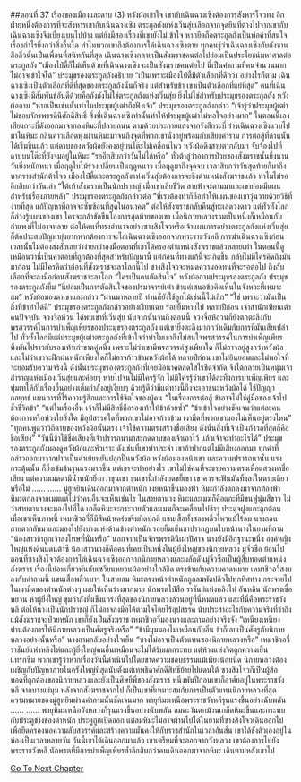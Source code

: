 ##ตอนที่ 37 เรื่องของเมืองและดาบ (3)
หวังผ้อเข้าใจ
เขากับเฉินฉางเซิงต้องการสังหารโจวทง
อีกฝ่ายหนึ่งต้องการที่จะสังหารเขากับเฉินฉางเซิง
ตระกูลถังแห่งเวิ่นสุ่ยเลือกจากจุดยืนที่ต่างไปจากเขากับเฉินฉางเซิงจึงเบี่ยงเบนไปบ้าง
แต่ยังมีสองเรื่องที่เขายังไม่เข้าใจ
หากยึดถือตระกูลถังเป็นพ่อค้าที่สนใจเรื่องกำไรยิ่งกว่าสิ่งอื่นใด ทำไมพวกเขาถึงต้องการให้เฉินฉางเซิงตาย
ทุกคนรู้ว่าเฉินฉางเซิงกับถังซานสือลิ่วนั้นเป็นเพื่อนที่สนิทกันที่สุด เฉินฉางเซิงกลายเป็นสังฆราชคนต่อไปย่อมเป็นประโยชน์มหาศาลต่อตระกูลถัง
“เมืองไป๋ตี้ก็ไม่เห็นด้วยที่เฉินฉางเซิงจะเป็นสังฆราชคนต่อไป นี่เป็นคำถามที่คนจำนวนมากไม่อาจเข้าใจได้”
ประมุขรองตระกูลถังอธิบาย “เป็นเพราะเมืองไป๋ตี้มีตัวเลือกที่ดีกว่า อย่างไรก็ตาม เฉินฉางเซิงเป็นตัวเลือกที่ดีที่สุดของตระกูลถังนั้นก็จริง แต่สำหรับข้า เขาเป็นตัวเลือกที่แย่ที่สุด”
คนที่เฉินฉางเซิงมีสัมพันธ์อันดีด้วยคือถังถังไม่ใช่ตระกูลถังแห่งเวิ่นสุ่ย ยิ่งไม่ใช่สำหรับประมุขรองตระกูลถัง
หวังผ้อถาม “หากเป็นเช่นนั้นทำไมประมุขผู้เฒ่าถึงฟังเจ้า”
ประมุขรองตระกูลถังกล่าว “เจ้ารู้ว่าประมุขผู้เฒ่าไม่ชอบจักรพรรดินีศักดิ์สิทธิ์ สิ่งที่เฉินฉางเซิงทำนั้นทำให้ประมุขผู้เฒ่าไม่พอใจอย่างมาก”
ในตอนนี้เองเสียงกระบี่ดังออกมาจากลมหิมะที่ปลายถนน ตามด้วยประกายแสงจากรังสีกระบี่
ร่างเฉินฉางเซิงแวบไปมาในหิมะ
กลิ่นคาวเลือดพุ่งผ่านหิมะมาจนถึงจุดที่พวกเขานั่งอยู่พร้อมกับเสียงคำราม
การต่อสู้ที่ด้านนั้นได้เริ่มขึ้นแล้ว แต่ดาบของหวังผ้อยังคงอยู่บนโต๊ะไม่เคลื่อนไหว
หวังผ้อดึงสายตากลับมา จับจ้องไปที่ดาบบนโต๊ะที่ยังจมอยู่ในหิมะ “รออีกสิบกว่าวันไม่ได้หรือ”
ทั่วต้าลู่ว่าอาการป่วยของสังฆราชนั้นยิ่งนานวันยิ่งหนักหนา เมื่อฤดูใบไม้ร่วงเปลี่ยนเป็นฤดูหนาว เมื่อฤดูมาถึงจุดจบ เวลาสิบกว่าวันสุดท้ายก็มาถึง
หากราชสำนักต้าโจว เมืองไป๋ตี้และตระกูลถังแห่งเวิ่นสุ่ยต้องการจะชิงตำแหน่งสังฆราชแล้ว ทำไมไม่รออีกสิบกว่าวันเล่า
“ใต้เท้าสังฆราชเป็นนักปราชญ์ เมื่อเขาเสียชีวิต สายฟ้าจะตามมาและเขาย่อมมีแผนสำหรับเรื่องภายหลัง”
ประมุขรองตระกูลถังกล่าวต่อ “ที่เราต้องทำก็คือทำให้แผนของเขาวุ่นวายด้วยวิธีที่ง่ายที่สุด แก้ปัญหาที่อาจจะซับซ้อนที่สุดในอนาคต”
ต่อให้สังฆราชกลับคืนสู่ทะเลดวงดาว แต่ทั่วทั้งโลกก็ล่วงรู้แผนของเขา ใครจะกล้าขัดขืนโองการสุดท้ายของเขา
เมื่อนิกายหลวงรวมเป็นหนึ่งก็เหมือนกับกำแพงที่ไม่อาจทลาย ต่อให้คนที่ทรงอำนาจอย่างซางสิงโจวหรือเจ้าแผนการอย่างตระกูลถังแห่งเวิ่นสุ่ย ก็ต้อประสบปัญหายุ่งยากหากต้องการจะไล่เฉินฉางเซิงออกจากพระราชวังหลี
การฆ่าเฉินฉางเซิงก่อนเวลานั้นไม่ต้องสงสัยเลยว่าง่ายกว่าลงมือตอนที่เขาได้ครองตำแหน่งสังฆราชแล้วหลายเท่า
ในตอนนี้ดูเหมือนว่านี่เป็นคำตอบที่ถูกต้องที่สุดสำหรับปัญหานี้ แต่ก่อนที่ทางแก้นี้จะเกิดขึ้น กลับไม่มีใครคิดถึงมันมาก่อน
ไม่มีใครคิดว่าก่อนที่สังฆราชจะลาโลกนี้ไป ซางสิงโจวจะหมดความอดทนที่จะรอต่อไป ถึงกับเลือกที่จะลงมือก่อนสังฆราชจะลาโลก
“ใครเป็นคนตัดสินใจ” หวังผ้อถามประมุขรองตระกูลถัง
ประมุขรองตระกูลถังยิ้ม “นี่ย่อมเป็นการตัดสินใจของปรมาจารย์เต๋า ข้าแค่เสนอข้อคิดเห็นในจังหวะที่เหมาะสม”
หวังผ้อมองตาเขาและกล่าว “ผ่านมาหลายปี ท่านก็ยังใช้ลูกไม้เช่นนี้ไม่เลิก”
“ใช่ เพราะว่ามันเป็นสิ่งที่ข้าทำได้ดี” ประมุขรองตระกูลถังกล่าวอย่างเรียบเฉย รอยยิ้มหายไป
หลายปีก่อน เจ้าสำนักเทียนเต้าคนปัจจุบัน จวงจื่อห้วน ได้พบเขาที่เวิ่นสุ่ย
นับจากนั้นจนถึงตอนนี้ จวงจื่อห้อวนก็ยังตกตะลึงกับพรสวรรค์ในการบำเพ็ญเพียรของประมุขรองตระกูลถัง แต่เขายิ่งตะลึงมากกว่าเดิมกับการที่มันเสียเปล่าไป
ทั่วทั้งโลกมีแต่ประมุขผู้เฒ่าตระกูลถังที่เข้าใจว่าทำไมเขาถึงไม่สนใจพรสวรรค์ในการบำเพ็ญเพียร ทิ้งมันไปราวกับรองเท้าเก่าขาดคู่หนึ่ง
เพราะไม่ว่าเขามีพรสวรรค์สูงเพียงใด ก็ไม่อาจอยู่สูงกว่าหวังผ้อ และไม่ว่าเขาจะฝึกฝนหนักเพียงใดก็ไม่อาจก้าวข้ามหวังผ้อได้
หลายปีก่อน เขาไม่ยินยอมและไม่พอใจที่จะยอมรับความจริงนี้
ดังนั้นประมุขรองตระกูลถังที่เคยมีอนาคตสดใสไร้ขีดจำกัด จึงได้กลายเป็นหนุ่มเจ้าสำราญแห่งเมืองเวิ่นสุ่ยและค่อยๆ หายไปจนไม่มีใครรู้จัก
ไม่มีใครรู้ว่าเขาได้ละทิ้งการบำเพ็ญเพียร และทุ่มเทให้กับเรื่องอื่นอย่างเต็มกำลังอยู่เงียบๆ ด้วยรู้ดีว่ามีแต่ทางนี้ถึงจะเอาชนะหวังผ้อได้
ใช้ปัญญา กลยุทธ์ แผนการที่ไร้ความรู้สึกและการใช้จิตใจของผู้คน
“ในเรื่องการต่อสู้ ข้าอาจไม่ใช่คู่มือของเจ้าไปชั่วชีวิตข้า”
“แต่ในเรื่องอื่น เจ้าก็ไม่มีสิทธิ์ถือรองเท้าให้ข้าด้วยซ้ำ”
“ข้าเข้าใจอย่างชัดเจนว่าแต่ละคนต้องการหรือห่วงใยสิ่งใด มีอุปสรรคใดที่พวกเขาไม่อาจก้าวข้าม เงามืดที่พวกเขามองไม่เห็นอยู่ตรงไหน”
“ทุกคนพูดว่าวิถีดาบของหวังผ้อนั้นตรง เจ้าใช้ความตรงสร้างชื่อเสียง ดังนั้นสิ่งที่เจ้าเป็นกังวลที่สุดก็คือชื่อเสียง”
“วันนี้ข้าใช้ชื่อเสียงที่เจ้าปรารถนามาสะกดดาบของเจ้าเอาไว้ แล้วเจ้าจะทำอะไรได้”
ประมุขรองตระกูลถังมองดูหวังผ้อและหัวเราะ
ดังเช่นที่เขาทำประจำ เขาอ้าปากแต่ไม่มีเสียงออกมา
ทุกคำที่กล่าวออกมาจากปากเป็นคำเย้ยหยันปลุกปั่นหวังผ้อ
หวังผ้อมองหน้าเขา และความปรารถนานั้น แรงกระตุ้นนั้น ก็ยิ่งเข้มข้นรุนแรงมากขึ้น
แต่เขาจะทำอย่างไร
เขาไม่ใช่คนที่จะขายความตรงเพื่อแสวงหาชื่อเสียง
แต่ความเมตตามีน้ำหนักยิ่งกว่าขุนเขา
ขุนเขานี้กำลังบดขยี้เขา เขาควรจะฟันมันทิ้งลงในดาบเดียวหรือไม่
……
……
มู่ฮูหยินเดินออกมาจากตำหนัก เงยหน้าขึ้นมองฟ้า
หิมะกำลังตกลงมาจากท้องฟ้า หิมะตกลงจากเมฆแต่ไม่ว่าคนอื่นจะเห็นเช่นไร ในสายตานาง หิมะและเมฆก็คือแกะที่มีขนฟูนุ่มสีขาว
ไม่ว่าสายตานางจะมองไปที่ใด เกล็ดหิมะจะกระจายตัวและเมฆก็จะเคลื่อนไปช้าๆ ประดุจฝูงแกะถูกต้อน
เมื่อเขาเห็นภาพนี้ เหมาชิวอวี่ก็มีสีหน้าเคร่งขรึมผิดปกติ แขนเสื้อทั้งสองพลิ้วไหวแม้ไร้ลม
นางถอนสายตากลับมาและมองไปยังบางแห่งด้านข้างตำหนัก รอยยิ้มเย็นชาปรากฏบนใบหน้านางในยามที่ถาม “น้องสาวข้าถูกเจ้าลงโทษที่นั่นหรือ”
นอกจากเป็นจักรพรรดินีเผ่าปีศาจ นางยังมีอีกฐานะหนึ่ง องค์หญิงใหญ่แห่งดินแดนต้าซี น้องสาวนางก็คือคนที่เคยเป็นหนึ่งในผู้ยิ่งใหญ่ของนิกายหลวง มู่จิ่วซือ
ย้อนไปตอนที่ซางสิงโจวต้องการไล่เฉินฉางเซิงออกจากนิกายหลวงและผลักดันมู่จิ่วซือเป็นผู้สืบทอดตำแหน่งสังฆราช เรื่องนี้ย่อมเกี่ยวพันกับเซวียนหยวนผ้ออย่างใกล้ชิด
ตรงข้ามกับความคาดหมาย เหมาชิวอวี่สงบลงกับคำถามนี้ แขนเสื้อพลิ้วเบาๆ ในสายลม
หิมะตรงหน้าตำหนักถูกลมพัดปลิวไปทุกทิศทาง กระจายไปในเงามืดของตำหนักต่างๆ เผยให้เห็นร่างมากมาย
นักพรตไป๋สือ
ราชันย์แห่งหลิงไห่
อันหลิน
นักพรตซื่อหยวน
ห้าผู้ยิ่งใหญ่ ขุมกำลังที่แข็งแกร่งที่สุดของนิกายหลวงล้วนอยู่ที่นี่หมดแล้ว
และที่นี่คือพระราชวังหลี
ต่อให้นางเป็นนักปราชญ์ ก็ไม่อาจลงมือได้ตามใจโดยไร้อุปสรรค
นับประสาอะไรกับความจริงที่ว่าถึงแม้สังฆราชจะป่วยหนัก เขาก็ยังเป็นสังฆราช
เหมาชิวอวี่มองนางและถามอย่างจริงจัง “เหนียงเหนียง ท่านต้องการให้นิกายหลวงเป็นศัตรูจริงหรือ”
“ข้ามีมุมมองไม่เหมือนกับอิ๋น ข้าก็เลยเป็นศัตรูกับนิกายหลวงอย่างนั้นหรือ” นางถามกลับอย่างใจเย็น “ซางไม่อาจเป็นตัวแทนของนิกายหลวงหรือ”
เหมาชิวอวี่ ราชันย์แห่งหลิงไห่และผู้ยิ่งใหญ่คนอื่นเหมือนจะไม่ได้รับผลกระทบ แต่ห้วงแห่งจิตถูกความเย็นแทรกซึม
พวกเขารู้ว่าหากเรื่องวันนี้ดำเนินไปโดยขาดความชอบธรรมแม้เพียงน้อยนิด นิกายหลวงต้องเผชิญกับปัญหาภายในครั้งใหญ่ที่สุดนับตั้งแต่เทพธิดาศักดิ์สิทธิ์ย้ายไปแดนใต้
ซางสิงโจวก็เป็นผู้สือทอดที่ถูกต้องของนิกายหลวงและยังเป็นศิษยืพี่ของสังฆราช หนึ่งพันปีก่อนเขาก็อาศัยอยู่ในพระราชวังหลี
จากบางแง่มุม หลังจากสังฆราชจากไป ก็เป็นเขาที่เหมาะสมกับการเป็นตัวแทนนิกายหลวงที่สุด
ความหมายของมู่ฮูหยินผ่านคำถามนั้นชัดเจนมาก
พายุหิมะเหนือพระราชวังหลีรุนแรงขึ้นอย่างฉับพลัน
……
……
พายุหิมะเหนือวังหลวงก็รุนแรงขึ้นอย่างฉับพลัน
ลมตะวันตกม้วนเกล็ดหิมะขึ้นและกระทบกับประตูข้างของตำหนัก
ประตูถูกเปิดออก แต่ลมหิมะไม่อาจผ่านไปได้ในยามที่ซางสิงโจวเดินออกไป
เพื่อยึดครองหอความลับสวรรค์และสร้างความมั่นคงให้กับราชสำนักในเวลาอันสั้น เขาได้ขังตัวเองอยู่ในห้องเป็นเวลาหลายวัน
วันนี้เขาได้เดินออกมาแล้ว
เขาเตรียมที่จะออกจากวังหลวง
เขาต้องการไปยังพระราชวังหลี
นักพรตที่มีการบำเพ็ญเพียรล้ำลึกสิบกว่าคนเดินออกมาจากหิมะ เดินตามหลังเขาไป


[Go To Next Chapter]( ./710.md)
